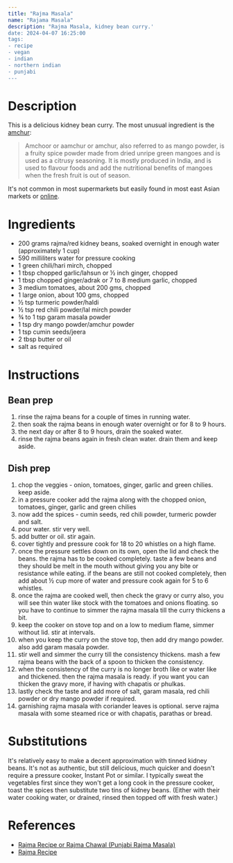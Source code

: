 ```yaml
---
title: "Rajma Masala"
name: "Rajama Masala"
description: "Rajma Masala, kidney bean curry.'
date: 2024-04-07 16:25:00
tags:
- recipe 
- vegan
- indian
- northern indian
- punjabi
---
```


# Description
This is a delicious kidney bean curry. The most unusual ingredient is the [amchur](https://en.wikipedia.org/wiki/Amchoor):
> Amchoor or aamchur or amchur, also referred to as mango powder, is a fruity spice powder made from dried unripe green mangoes and is used as a citrusy seasoning. It is mostly produced in India, and is used to flavour foods and add the nutritional benefits of mangoes when the fresh fruit is out of season.

It's not common in most supermarkets but easily found in most east Asian markets or [online](https://thespiceshop.co.uk/products/amchoor-powder-mango-powder).

# Ingredients
- 200 grams rajma/red kidney beans, soaked overnight in enough water (approximately 1 cup)
- 590 milliliters water for pressure cooking
- 1 green chili/hari mirch, chopped
- 1 tbsp chopped garlic/lahsun or ½ inch ginger, chopped
- 1 tbsp chopped ginger/adrak or 7 to 8 medium garlic, chopped
- 3 medium tomatoes, about 200 gms, chopped
- 1 large onion, about 100 gms, chopped
- ½ tsp turmeric powder/haldi
- ½ tsp red chili powder/lal mirch powder
- ¾ to 1 tsp garam masala powder
- 1 tsp dry mango powder/amchur powder
- 1 tsp cumin seeds/jeera
- 2 tbsp butter or oil
- salt as required

# Instructions

## Bean prep
1. rinse the rajma beans for a couple of times in running water.
1. then soak the rajma beans in enough water overnight or for 8 to 9 hours.
1. the next day or after 8 to 9 hours, drain the soaked water.
1. rinse the rajma beans again in fresh clean water. drain them and keep aside.

## Dish prep
1. chop the veggies - onion, tomatoes, ginger, garlic and green chilies. keep aside.
1. in a pressure cooker add the rajma along with the chopped onion, tomatoes, ginger, garlic and green chilies
1. now add the spices - cumin seeds, red chili powder, turmeric powder and salt.
1. pour water. stir very well.
1. add butter or oil. stir again.
1. cover tightly and pressure cook for 18 to 20 whistles on a high flame.
1. once the pressure settles down on its own, open the lid and check the beans. the rajma has to be cooked completely. taste a few beans and they should be melt in the mouth without giving you any bite or resistance while eating. if the beans are still not cooked completely, then add about ½ cup more of water and pressure cook again for 5 to 6 whistles.
1. once the rajma are cooked well, then check the gravy or curry also, you will see thin water like stock with the tomatoes and onions floating. so you have to continue to simmer the rajma masala till the curry thickens a bit.
1. keep the cooker on stove top and on a low to medium flame, simmer without lid. stir at intervals.
1. when you keep the curry on the stove top, then add dry mango powder. also add garam masala powder.
1. stir well and simmer the curry till the consistency thickens. mash a few rajma beans with the back of a spoon to thicken the consistency.
1. when the consistency of the curry is no longer broth like or water like and thickened. then the rajma masala is ready. if you want you can thicken the gravy more, if having with chapatis or phulkas.
1. lastly check the taste and add more of salt, garam masala, red chili powder or dry mango powder if required.
1. garnishing rajma masala with coriander leaves is optional. serve rajma masala with some steamed rice or with chapatis, parathas or bread.

# Substitutions
It's relatively easy to make a decent approximation with tinned kidney beans. It's not as authentic, but still delicious, much quicker and doesn't require a pressure cooker, Instant Pot or similar. I typically sweat the vegetables first since they won't get a long cook in the pressure cooker, toast the spices then substitute two tins of kidney beans. (Either with their water cooking water, or drained, rinsed then topped off with fresh water.) 

# References
- [Rajma Recipe or Rajma Chawal (Punjabi Rajma Masala)](https://www.vegrecipesofindia.com/rajma-masala-recipe-restaurant-style/)
- [Rajma Recipe](https://greatcurryrecipes.net/2022/11/29/rajma-recipe/)
